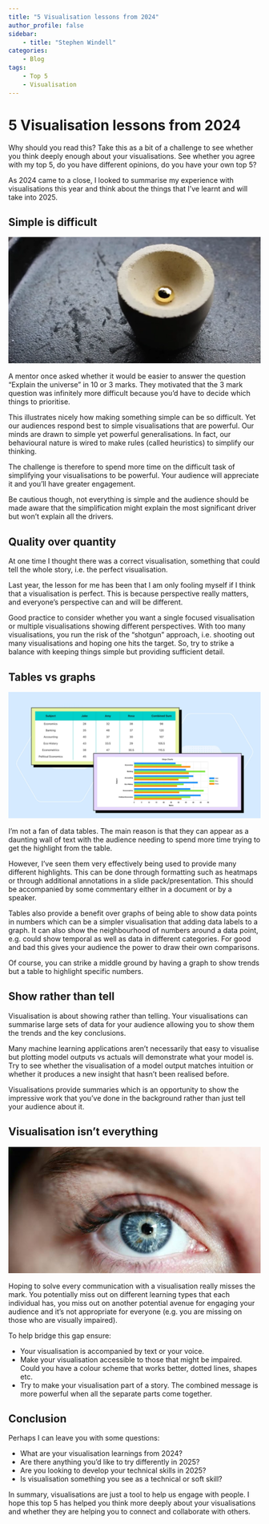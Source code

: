```yaml
---
title: "5 Visualisation lessons from 2024"
author_profile: false
sidebar:
    - title: "Stephen Windell"
categories:
    - Blog
tags:
    - Top 5
    - Visualisation
---
```

# 5 Visualisation lessons from 2024
Why should you read this? Take this as a bit of a challenge to see whether you think deeply enough about your visualisations. See whether you agree with my top 5, do you have different opinions, do you have your own top 5?

As 2024 came to a close, I looked to summarise my experience with visualisations this year and think about the things that I’ve learnt and will take into 2025.

## Simple is difficult
![Refinement](/assets/images_for_posts/5-visualisation-lessons-from-2024/refined-gold.png)

A mentor once asked whether it would be easier to answer the question “Explain the universe” in 10 or 3 marks. They motivated that the 3 mark question was infinitely more difficult because you’d have to decide which things to prioritise.

This illustrates nicely how making something simple can be so difficult. Yet our audiences respond best to simple visualisations that are powerful. Our minds are drawn to simple yet powerful generalisations. In fact, our behavioural nature is wired to make rules (called heuristics) to simplify our thinking.

The challenge is therefore to spend more time on the difficult task of simplifying your visualisations to be powerful. Your audience will appreciate it and you’ll have greater engagement.

Be cautious though, not everything is simple and the audience should be made aware that the simplification might explain the most significant driver but won’t explain all the drivers.

## Quality over quantity
At one time I thought there was a correct visualisation, something that could tell the whole story, i.e. the perfect visualisation.

Last year, the lesson for me has been that I am only fooling myself if I think that a visualisation is perfect. This is because perspective really matters, and everyone’s perspective can and will be different.

Good practice to consider whether you want a single focused visualisation or multiple visualisations showing different perspectives. With too many visualisations, you run the risk of the “shotgun” approach, i.e. shooting out many visualisations and hoping one hits the target. So, try to strike a balance with keeping things simple but providing sufficient detail.

## Tables vs graphs
![Ninja tables](/assets/images_for_posts/5-visualisation-lessons-from-2024/ninja-tables.png)

I’m not a fan of data tables. The main reason is that they can appear as a daunting wall of text with the audience needing to spend more time trying to get the highlight from the table.

However, I’ve seen them very effectively being used to provide many different highlights. This can be done through formatting such as heatmaps or through additional annotations in a slide pack/presentation. This should be accompanied by some commentary either in a document or by a speaker.

Tables also provide a benefit over graphs of being able to show data points in numbers which can be a simpler visualisation that adding data labels to a graph. It can also show the neighbourhood of numbers around a data point, e.g. could show temporal as well as data in different categories. For good and bad this gives your audience the power to draw their own comparisons.

Of course, you can strike a middle ground by having a graph to show trends but a table to highlight specific numbers.

## Show rather than tell
Visualisation is about showing rather than telling. Your visualisations can summarise large sets of data for your audience allowing you to show them the trends and the key conclusions.

Many machine learning applications aren’t necessarily that easy to visualise but plotting model outputs vs actuals will demonstrate what your model is. Try to see whether the visualisation of a model output matches intuition or whether it produces a new insight that hasn’t been realised before.

Visualisations provide summaries which is an opportunity to show the impressive work that you’ve done in the background rather than just tell your audience about it.

## Visualisation isn’t everything
![eye sight](/assets/images_for_posts/5-visualisation-lessons-from-2024/sight.png)

Hoping to solve every communication with a visualisation really misses the mark. You potentially miss out on different learning types that each individual has, you miss out on another potential avenue for engaging your audience and it’s not appropriate for everyone (e.g. you are missing on those who are visually impaired).

To help bridge this gap ensure:
* Your visualisation is accompanied by text or your voice.
* Make your visualisation accessible to those that might be impaired. Could you have a colour scheme that works better, dotted lines, shapes etc.
* Try to make your visualisation part of a story. The combined message is more powerful when all the separate parts come together.

## Conclusion
Perhaps I can leave you with some questions: 
* What are your visualisation learnings from 2024? 
* Are there anything you’d like to try differently in 2025?
* Are you looking to develop your technical skills in 2025?
* Is visualisation something you see as a technical or soft skill?

In summary, visualisations are just a tool to help us engage with people. I hope this top 5 has helped you think more deeply about your visualisations and whether they are helping you to connect and collaborate with others.
